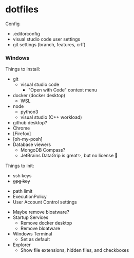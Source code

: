 # dotfiles

Config
- .editorconfig
- visual studio code user settings
- git settings (branch, features, crlf)

### Windows

Things to install:
- git
  - visual studio code
    - "Open with Code" context menu
- docker (docker desktop)
  - WSL
- node
  - python3
  - visual studio (C++ workload)
- github desktop?
- Chrome
- \[Firefox\]
- \[oh-my-posh\]
- Database viewers
  - MongoDB Compass?
  - JetBrains DataGrip is great✨, but no license 🙁

Things to init:
- ssh keys
- ~~gpg key~~
<!--  -->
- path limit
- ExecutionPolicy
- User Account Control settings
<!--  -->
- Maybe remove bloatware?
- Startup Services
  - Remove docker desktop
  - Remove bloatware
- Windows Terminal
  - Set as default
- Explorer
  - Show file extensions, hidden files, and checkboxes
